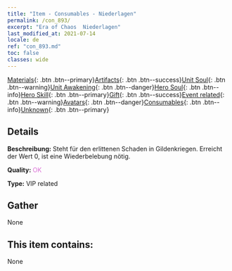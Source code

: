 ```yaml
---
title: "Item - Consumables - Niederlagen"
permalink: /con_893/
excerpt: "Era of Chaos  Niederlagen"
last_modified_at: 2021-07-14
locale: de
ref: "con_893.md"
toc: false
classes: wide
---
```

 [Materials](/ItemsDE/){: .btn .btn--primary}[Artifacts](/ItemsDE/Artifacts/){: .btn .btn--success}[Unit Soul](/ItemsDE/UnitSoul/){: .btn .btn--warning}[Unit Awakening](/ItemsDE/UnitAwakening/){: .btn .btn--danger}[Hero Soul](/ItemsDE/HeroSoul/){: .btn .btn--info}[Hero Skill](/ItemsDE/HeroSkill/){: .btn .btn--primary}[Gift](/ItemsDE/Gift/){: .btn .btn--success}[Event related](/ItemsDE/Events/){: .btn .btn--warning}[Avatars](/ItemsDE/Avatars/){: .btn .btn--danger}[Consumables](/ItemsDE/Consumables/){: .btn .btn--info}[Unknown](/ItemsDE/Unknown/){: .btn .btn--primary}

## Details
 **Beschreibung:** Steht für den erlittenen Schaden in Gildenkriegen. Erreicht der Wert 0, ist eine Wiederbelebung nötig.

 **Quality:** <span style="color: #DA70D6">OK</span>

 **Type:** VIP related

## Gather

  None

## This item contains:

  None


